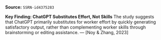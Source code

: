 **Source:** `SSRN-id4375283`

**Key Finding: ChatGPT Substitutes Effort, Not Skills**
The study suggests that ChatGPT primarily substitutes for worker effort by quickly generating satisfactory output, rather than complementing worker skills through brainstorming or editing assistance. — [Noy & Zhang, 2023]
